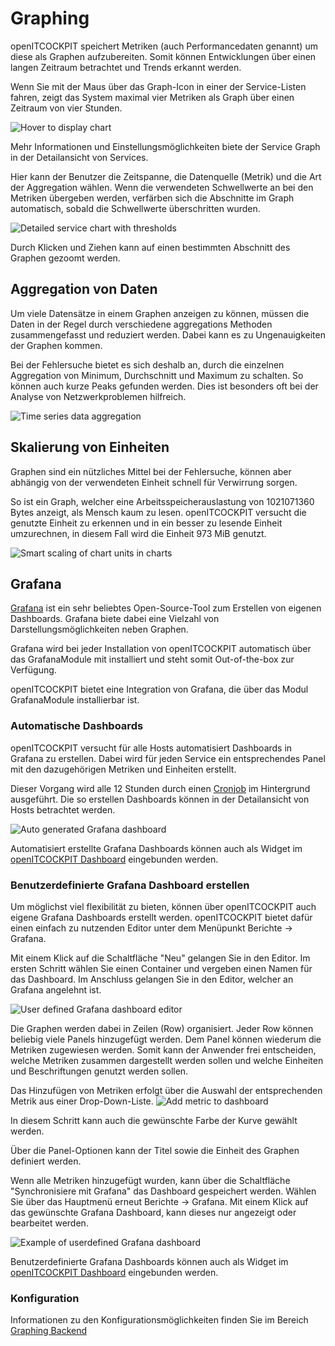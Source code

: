 # Graphing

openITCOCKPIT speichert Metriken (auch Performancedaten genannt) um diese als Graphen aufzubereiten. Somit können
Entwicklungen über einen langen Zeitraum betrachtet und Trends erkannt werden.

Wenn Sie mit der Maus über das Graph-Icon in einer der Service-Listen fahren, zeigt das System maximal vier Metriken
als Graph über einen Zeitraum von vier Stunden.

![Hover to display chart](/images/monitoring-hover-graphs.png)

Mehr Informationen und Einstellungsmöglichkeiten biete der Service Graph in der Detailansicht von Services.

Hier kann der Benutzer die Zeitspanne, die Datenquelle (Metrik) und die Art der Aggregation wählen. Wenn die verwendeten Schwellwerte
an bei den Metriken übergeben werden, verfärben sich die Abschnitte im Graph automatisch, sobald die Schwellwerte überschritten wurden.

![Detailed service chart with thresholds](/images/detailed-chart-with-thresholds.png)

Durch Klicken und Ziehen kann auf einen bestimmten Abschnitt des Graphen gezoomt werden.

## Aggregation von Daten

Um viele Datensätze in einem Graphen anzeigen zu können, müssen die Daten in der Regel durch verschiedene aggregations Methoden
zusammengefasst und reduziert werden. Dabei kann es zu Ungenauigkeiten der Graphen kommen.

Bei der Fehlersuche bietet es sich deshalb an, durch die einzelnen Aggregation von Minimum, Durchschnitt und Maximum zu schalten.
So können auch kurze Peaks gefunden werden. Dies ist besonders oft bei der Analyse von Netzwerkproblemen hilfreich.

![Time series data aggregation](/images/chart-aggregation.jpg)

## Skalierung von Einheiten
Graphen sind ein nützliches Mittel bei der Fehlersuche, können aber abhängig von der verwendeten Einheit schnell für Verwirrung sorgen.

So ist ein Graph, welcher eine Arbeitsspeicherauslastung von 1021071360 Bytes anzeigt, als Mensch kaum zu lesen.
openITCOCKPIT versucht die genutzte Einheit zu erkennen und in ein besser zu lesende Einheit umzurechnen, in diesem Fall wird
die Einheit 973 MiB genutzt.

![Smart scaling of chart units in charts](/images/smart-unit-scaling-charts.jpg)

## Grafana

[Grafana](https://grafana.com/) ist ein sehr beliebtes Open-Source-Tool zum Erstellen von eigenen Dashboards. Grafana
biete dabei eine Vielzahl von Darstellungsmöglichkeiten neben Graphen.

Grafana wird bei jeder Installation von openITCOCKPIT automatisch über das GrafanaModule mit installiert und steht somit
Out-of-the-box zur Verfügung.

openITCOCKPIT bietet eine Integration von Grafana, die über das Modul GrafanaModule installierbar ist.

### Automatische Dashboards
openITCOCKPIT versucht für alle Hosts automatisiert Dashboards in Grafana zu erstellen. Dabei wird für jeden Service
ein entsprechendes Panel mit den dazugehörigen Metriken und Einheiten erstellt.

Dieser Vorgang wird alle 12 Stunden durch einen [Cronjob](/configuration/cronjobs/) im Hintergrund ausgeführt.
Die so erstellen Dashboards können in der Detailansicht von Hosts betrachtet werden.

![Auto generated Grafana dashboard](/images/auto-generated-grafana-dashboard.png)

Automatisiert erstellte Grafana Dashboards können auch als Widget im [openITCOCKPIT Dashboard](/monitoring/dashboard/) eingebunden werden.


### Benutzerdefinierte Grafana Dashboard erstellen
Um möglichst viel flexibilität zu bieten, können über openITCOCKPIT auch eigene Grafana Dashboards erstellt werden. openITCOCKPIT
bietet dafür einen einfach zu nutzenden Editor unter dem Menüpunkt Berichte → Grafana.

Mit einem Klick auf die Schaltfläche "Neu" gelangen Sie in den Editor.
Im ersten Schritt wählen Sie einen Container und vergeben einen Namen für das Dashboard. Im Anschluss gelangen Sie in den Editor,
welcher an Grafana angelehnt ist.

![User defined Grafana dashboard editor](/images/user-defined-grafana-dashboard-editor.png)

Die Graphen werden dabei in Zeilen (Row) organisiert. Jeder Row können beliebig viele Panels hinzugefügt werden.
Dem Panel können wiederum die Metriken zugewiesen werden. Somit kann der Anwender frei entscheiden, welche Metriken
zusammen dargestellt werden sollen und welche Einheiten und Beschriftungen genutzt werden sollen.

Das Hinzufügen von Metriken erfolgt über die Auswahl der entsprechenden Metrik aus einer Drop-Down-Liste.
![Add metric to dashboard](/images/add-metric-to-dashboard.png)

In diesem Schritt kann auch die gewünschte Farbe der Kurve gewählt werden.

Über die Panel-Optionen kann der Titel sowie die Einheit des Graphen definiert werden.

Wenn alle Metriken hinzugefügt wurden, kann über die Schaltfläche "Synchronisiere mit Grafana" das Dashboard gespeichert werden.
Wählen Sie über das Hauptmenü erneut Berichte → Grafana. Mit einem Klick auf das gewünschte Grafana Dashboard, kann dieses
nur angezeigt oder bearbeitet werden.

![Example of userdefined Grafana dashboard](/images/example-of-userdefined-grafana-dashboard.png)


Benutzerdefinierte Grafana Dashboards können auch als Widget im [openITCOCKPIT Dashboard](/monitoring/dashboard/) eingebunden werden.

### Konfiguration

Informationen zu den Konfigurationsmöglichkeiten finden Sie im Bereich [Graphing Backend](/additional/graphing-backend/)
